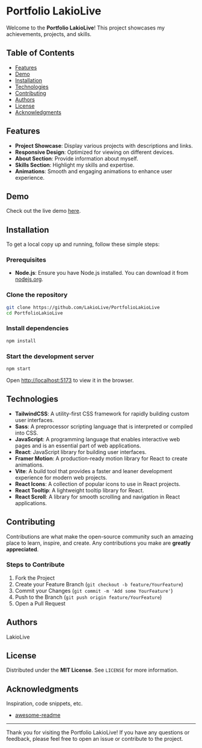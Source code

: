 # Portfolio LakioLive

Welcome to the **Portfolio LakioLive**! This project showcases my achievements, projects, and skills.

## Table of Contents

-   [Features](#features)
-   [Demo](#demo)
-   [Installation](#installation)
-   [Technologies](#technologies)
-   [Contributing](#contributing)
-   [Authors](#authors)
-   [License](#license)
-   [Acknowledgments](#acknowledgments)

## Features

-   **Project Showcase**: Display various projects with descriptions and links.
-   **Responsive Design**: Optimized for viewing on different devices.
-   **About Section**: Provide information about myself.
-   **Skills Section**: Highlight my skills and expertise.
-   **Animations**: Smooth and engaging animations to enhance user experience.

## Demo

Check out the live demo [here](https://portfolio-lakio-live.vercel.app/).

## Installation

To get a local copy up and running, follow these simple steps:

### Prerequisites

-   **Node.js**: Ensure you have Node.js installed. You can download it from [nodejs.org](https://nodejs.org/).

### Clone the repository

```sh
git clone https://github.com/LakioLive/PortfolioLakioLive
cd PortfolioLakioLive
```

### Install dependencies

```sh
npm install
```

### Start the development server

```sh
npm start
```

Open [http://localhost:5173](http://localhost:5173) to view it in the browser.

## Technologies

-   **TailwindCSS**: A utility-first CSS framework for rapidly building custom user interfaces.
-   **Sass**: A preprocessor scripting language that is interpreted or compiled into CSS.
-   **JavaScript**: A programming language that enables interactive web pages and is an essential part of web applications.
-   **React**: JavaScript library for building user interfaces.
-   **Framer Motion**: A production-ready motion library for React to create animations.
-   **Vite**: A build tool that provides a faster and leaner development experience for modern web projects.
-   **React Icons**: A collection of popular icons to use in React projects.
-   **React Tooltip**: A lightweight tooltip library for React.
-   **React Scroll**: A library for smooth scrolling and navigation in React applications.

## Contributing

Contributions are what make the open-source community such an amazing place to learn, inspire, and create. Any contributions you make are **greatly appreciated**.

### Steps to Contribute

1. Fork the Project
2. Create your Feature Branch (`git checkout -b feature/YourFeature`)
3. Commit your Changes (`git commit -m 'Add some YourFeature'`)
4. Push to the Branch (`git push origin feature/YourFeature`)
5. Open a Pull Request

## Authors

LakioLive

## License

Distributed under the **MIT License**. See `LICENSE` for more information.

## Acknowledgments

Inspiration, code snippets, etc.

-   [awesome-readme](https://github.com/matiassingers/awesome-readme)

---

Thank you for visiting the Portfolio LakioLive! If you have any questions or feedback, please feel free to open an issue or contribute to the project.
